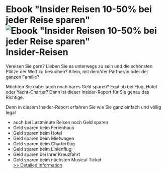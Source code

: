 # Ebook "Insider Reisen 10-50% bei jeder Reise sparen"<br />![Ebook "Insider Reisen 10-50% bei jeder Reise sparen"](https://mycommerce.akamaized.net/api/pimages/P300577169/BIG/300577169.JPG)<br />Insider-Reisen


Vereisen Sie gern? Lieben Sie es unterwegs zu sein und die schönsten Plätze der Welt zu besuchen? Allein, mit dem/der Partner/in oder der ganzen Familie?

Möchten Sie dabei auch noch bares Geld sparen? Egal ob bei Flug, Hotel oder Yacht-Charter? Dann ist dieser Insider-Report für Sie genau das Richtige.

Denn in diesem Insider-Report erfahren Sie wie Sie ganz einfach und völlig legal



- auch bei Lastminute Reisen noch Geld sparen
- Geld sparen beim Ferienhaus
- Geld sparen beim Hotel
- Geld sparen beim Mietwagen
- Geld sparen beim Charterflug
- Geld sparen beim Linienflug
- Geld sparen bei Ihrer Kreuzfahrt
- Geld sparen beim nächsten Musical Ticket<br />[>> Detailed information](https://secure.shareit.com/shareit/product.html?productid=300577169&affiliateid=200057808)